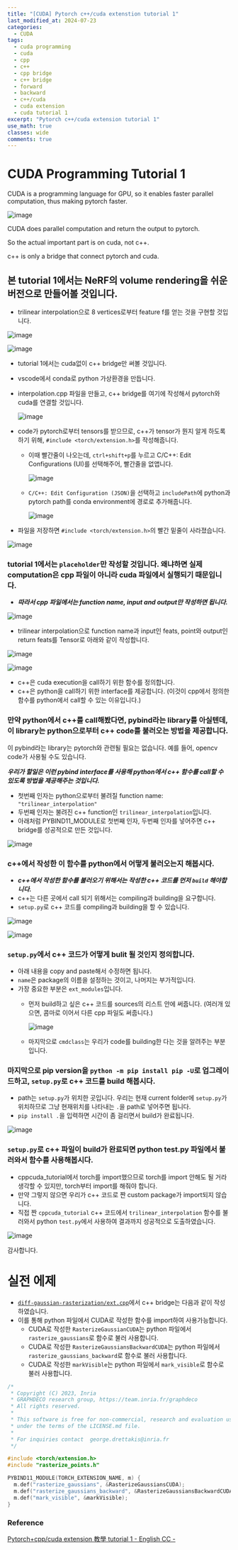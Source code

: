 ```yaml
---
title: "[CUDA] Pytorch c++/cuda extenstion tutorial 1"
last_modified_at: 2024-07-23
categories:
  - CUDA
tags:
  - cuda programming
  - cuda
  - cpp
  - c++
  - cpp bridge
  - c++ bridge
  - forward
  - backward
  - c++/cuda
  - cuda extension
  - cuda tutorial 1
excerpt: "Pytorch c++/cuda extension tutorial 1"
use_math: true
classes: wide
comments: true
---
```


# CUDA Programming Tutorial 1

CUDA is a programming language for GPU, so it enables faster parallel computation, thus making pytorch faster.

![image](https://github.com/user-attachments/assets/1dc62636-0a44-4772-ae17-7ed120a1db29)

CUDA does parallel computation and return the output to pytorch.

So the actual important part is on cuda, not c++.

c++ is only a bridge that connect pytorch and cuda.

## 본 tutorial 1에서는 NeRF의 volume rendering을 쉬운 버전으로 만들어볼 것입니다.

- trilinear interpolation으로 8 vertices로부터 feature f를 얻는 것을 구현할 것입니다.

![image](https://github.com/user-attachments/assets/7537f3cc-c49b-4806-b70a-85df1bfd4099)

![image](https://github.com/user-attachments/assets/7d417c2f-5267-4fda-a299-9387da733f42)

- tutorial 1에서는 cuda없이 c++ bridge만 써볼 것입니다.
- vscode에서 conda로 python 가상환경을 만듭니다.
- interpolation.cpp 파일을 만들고, c++ bridge를 여기에 작성해서 pytorch와 cuda를 연결할 것입니다.
  
  ![image](https://github.com/user-attachments/assets/dc1da146-5f0c-4a20-9bf7-a0b8e82310a2)

- code가 pytorch로부터 tensors를 받으므로, c++가 tensor가 뭔지 알게 하도록 하기 위해, `#include <torch/extension.h>`를 작성해줍니다.
  - 이때 빨간줄이 나오는데, `ctrl+shift+p`를 누르고 C/C++: Edit Configurations (UI)를 선택해주어, 빨간줄을 없앱니다.

    ![image](https://github.com/user-attachments/assets/a51f3578-c241-40b8-bce1-b75aefaf9ed9)
    
  - `C/C++: Edit Configuration (JSON)`을 선택하고 `includePath`에 python과 pytorch path를 conda environment에 경로로 추가해줍니다.
    
    ![image](https://github.com/user-attachments/assets/dade4568-2014-4e7a-9c9b-d9b9766d9749)

- 파일을 저장하면 `#include <torch/extension.h>`의 빨간 밑줄이 사라졌습니다.

![image](https://github.com/user-attachments/assets/b9b54b95-35b7-4ba7-80c4-9113d8330c43)

### tutorial 1에서는 `placeholder`만 작성할 것입니다. 왜냐하면 실제 computation은 cpp 파일이 아니라 cuda 파일에서 실행되기 때문입니다.

- ***따라서 cpp 파일에서는 function name, input and output만 작성하면 됩니다.***

![image](https://github.com/user-attachments/assets/7faac12c-ca66-418b-a1af-8b24cc04b02f)

- trilinear interpolation으로 function name과 input인 feats, point와 output인 return feats를 Tensor로 아래와 같이 작성합니다.

![image](https://github.com/user-attachments/assets/797b3312-d898-454d-b087-5003afa2e405)

![image](https://github.com/user-attachments/assets/c6d96b65-9c37-47d6-ac57-0c3988f77981)

- c++은 cuda execution을 call하기 위한 함수를 정의합니다.
- c++은 python을 call하기 위한 interface를 제공합니다. (이것이 cpp에서 정의한 함수를 python에서 call할 수 있는 이유입니다.)
  
### 만약 python에서 c++를 call해봤다면, pybind라는 library를 아실텐데, 이 library는 python으로부터 c++ code를 불러오는 방법을 제공합니다. 

이 pybind라는 library는 pytorch와 관련될 필요는 없습니다. 예를 들어, opencv code가 사용될 수도 있습니다.

***우리가 할일은 이런 pybind interface를 사용해 python에서 c++ 함수를 call할 수 있도록 방법을 제공해주는 것입니다.***

- 첫번째 인자는 python으로부터 불려질 function name: `"trilinear_interpolation"`
- 두번째 인자는 불려진 c++ function인 `trilinear_interpolation`입니다.
- 아래처럼 PYBIND11_MODULE로 첫번째 인자, 두번째 인자를 넣어주면 c++ bridge를 성공적으로 만든 것입니다.
  
![image](https://github.com/user-attachments/assets/1a1797e9-c9ba-45ba-830f-1abcf6fc627d)

### c++에서 작성한 이 함수를 python에서 어떻게 불러오는지 해봅시다.

- ***c++에서 작성한 함수를 불러오기 위해서는 작성한 c++ 코드를 먼저 `build` 해야합니다.***
- c++는 다른 곳에서 call 되기 위해서는 compiling과 building을 요구합니다.
- `setup.py`로 c++ 코드를 compiling과 building을 할 수 있습니다.

![image](https://github.com/user-attachments/assets/030aab50-357d-4b1a-8a16-03b909127947)

![image](https://github.com/user-attachments/assets/767d4ff1-c27c-424b-b596-e27db8028c2c)

### `setup.py`에서 c++ 코드가 어떻게 bulit 될 것인지 정의합니다.

- 아래 내용을 copy and paste해서 수정하면 됩니다.
- `name`은 package의 이름을 설정하는 것이고, 나머지는 부가적입니다.
- 가장 중요한 부분은 `ext_modules`입니다.
  - 먼저 build하고 싶은 c++ 코드를 sources의 리스트 안에 써줍니다. (여러개 있으면, 콤마로 이어서 다른 cpp 파일도 써줍니다.)
    
    ![image](https://github.com/user-attachments/assets/63ce2152-8e77-49d1-b781-2bfb74eb0511)

  - 마지막으로 `cmdclass`는 우리가 code를 building한 다는 것을 알려주는 부분입니다.

### 마지막으로 pip version을 `python -m pip install pip -U`로 업그레이드하고, `setup.py`로 c++ 코드를 build 해봅시다.

- path는 `setup.py`가 위치한 곳입니다. 우리는 현재 current folder에 `setup.py`가 위치하므로 그냥 현재위치를 나타내는 `.`을 path로 넣어주면 됩니다.
- `pip install .`을 입력하면 시간이 좀 걸리면서 build가 완료됩니다.

![image](https://github.com/user-attachments/assets/866e768a-1c28-40cd-871e-7280360f0053)

### `setup.py`로 c++ 파일이 build가 완료되면 python test.py 파일에서 불러와서 함수를 사용해봅시다.

- cppcuda_tutorial에서 torch를 import했으므로 torch를 import 안해도 될 거라 생각할 수 있지만, torch부터 import를 해줘야 합니다.
- 만약 그렇지 않으면 우리가 c++ 코드로 짠 custom package가 import되지 않습니다.
- 직접 짠 `cppcuda_tutorial` c++ 코드에서 `trilinear_interpolation` 함수를 불러와서 python `test.py`에서 사용하여 결과까지 성공적으로 도출하였습니다.

![image](https://github.com/user-attachments/assets/f3652d69-9c72-46ba-a038-22307f24eb6d)

감사합니다.

# 실전 에제

- [`diff-gaussian-rasterization/ext.cpp`](https://github.com/graphdeco-inria/diff-gaussian-rasterization/blob/59f5f77e3ddbac3ed9db93ec2cfe99ed6c5d121d/ext.cpp)에서 c++ bridge는 다음과 같이 작성하였습니다.
- 이를 통해 python 파일에서 CUDA로 작성한 함수를 import하여 사용가능합니다.
  - CUDA로 작성한 `RasterizeGaussianCUDA`는 python 파일에서 `rasterize_gaussians`로 함수로 불러 사용합니다.
  - CUDA로 작성한 `RasterizeGaussiansBackwardCUDA`는 python 파일에서 `rasterize_gaussians_backward`로 함수로 불러 사용합니다.
  - CUDA로 작성한 `markVisible`는 python 파일에서 `mark_visible`로 함수로 불러 사용합니다.

```cpp
/*
 * Copyright (C) 2023, Inria
 * GRAPHDECO research group, https://team.inria.fr/graphdeco
 * All rights reserved.
 *
 * This software is free for non-commercial, research and evaluation use 
 * under the terms of the LICENSE.md file.
 *
 * For inquiries contact  george.drettakis@inria.fr
 */

#include <torch/extension.h>
#include "rasterize_points.h"

PYBIND11_MODULE(TORCH_EXTENSION_NAME, m) {
  m.def("rasterize_gaussians", &RasterizeGaussiansCUDA);
  m.def("rasterize_gaussians_backward", &RasterizeGaussiansBackwardCUDA);
  m.def("mark_visible", &markVisible);
}
```

### Reference
[Pytorch+cpp/cuda extension 教學 tutorial 1 - English CC -](https://youtu.be/l_Rpk6CRJYI?si=VUe9psNzk60F7iO6&t=478)
